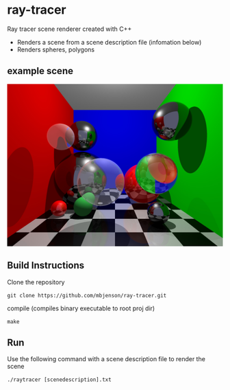 # ray-tracer
Ray tracer scene renderer created with C++
* Renders a scene from a scene description file (infomation below)
* Renders spheres, polygons

## example scene
![](sample_scene/t4.jpg)


## Build Instructions
Clone the repository

    git clone https://github.com/mbjenson/ray-tracer.git
compile (compiles binary executable to root proj dir)

    make
## Run
Use the following command with a scene description file to render the scene

    ./raytracer [scenedescription].txt


